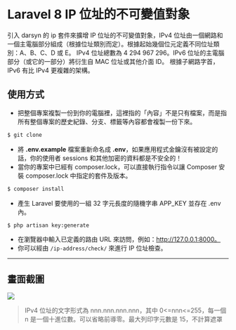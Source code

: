 # Laravel 8 IP 位址的不可變值對象

引入 darsyn 的 ip 套件來擴增 IP 位址的不可變值對象，IPv4 位址由一個網路和一個主電腦部分組成（根據位址類別而定）。根據起始幾個位元定義不同位址類別：A、B、C、D 或 E。 IPv4 位址總數為 4 294 967 296。IPv6 位址的主電腦部分（或它的一部分）將衍生自 MAC 位址或其他介面 ID。
根據子網路字首，IPv6 有比 IPv4 更複雜的架構。

## 使用方式
- 把整個專案複製一份到你的電腦裡，這裡指的「內容」不是只有檔案，而是指所有整個專案的歷史紀錄、分支、標籤等內容都會複製一份下來。
```sh
$ git clone
```
- 將 __.env.example__ 檔案重新命名成 __.env__，如果應用程式金鑰沒有被設定的話，你的使用者 sessions 和其他加密的資料都是不安全的！
- 當你的專案中已經有 composer.lock，可以直接執行指令以讓 Composer 安裝 composer.lock 中指定的套件及版本。
```sh
$ composer install
```
- 產生 Laravel 要使用的一組 32 字元長度的隨機字串 APP_KEY 並存在 .env 內。
```sh
$ php artisan key:generate
```
- 在瀏覽器中輸入已定義的路由 URL 來訪問，例如：http://127.0.0.1:8000。
- 你可以經由 `/ip-address/check/` 來進行 IP 位址檢查。

----

## 畫面截圖
![](https://i.imgur.com/31LxNB6.png)
> IPv4 位址的文字形式為 nnn.nnn.nnn.nnn，其中 0<=nnn<=255，每一個 n 是一個十進位數。可以省略前導零。最大列印字元數是 15，不計算遮罩
